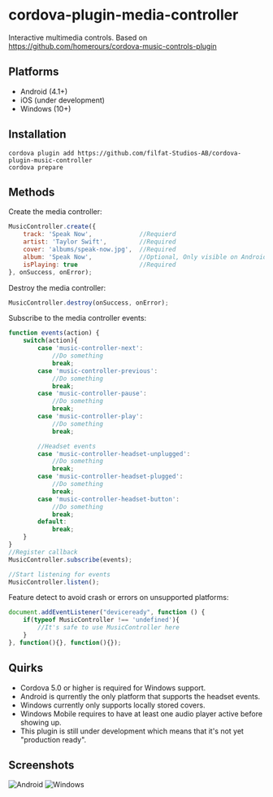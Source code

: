 # cordova-plugin-media-controller
Interactive multimedia controls. Based on https://github.com/homerours/cordova-music-controls-plugin

## Platforms
- Android (4.1+)
- iOS (under development)
- Windows (10+)

## Installation
```
cordova plugin add https://github.com/filfat-Studios-AB/cordova-plugin-music-controller
cordova prepare
```


## Methods
Create the media controller:
```javascript
MusicController.create({
    track: 'Speak Now',				//Requierd
	artist: 'Taylor Swift',			//Required
    cover: 'albums/speak-now.jpg',	//Required
	album: 'Speak Now',				//Optional, Only visible on Android
    isPlaying: true					//Required
}, onSuccess, onError);
```

Destroy the media controller:
```javascript
MusicController.destroy(onSuccess, onError);
```

Subscribe to the media controller events:
```javascript
function events(action) {
	switch(action){
		case 'music-controller-next':
			//Do something
			break;
		case 'music-controller-previous':
			//Do something
			break;
		case 'music-controller-pause':
			//Do something
			break;
		case 'music-controller-play':
			//Do something
			break;

		//Headset events
		case 'music-controller-headset-unplugged':
			//Do something
			break;
		case 'music-controller-headset-plugged':
			//Do something
			break;
		case 'music-controller-headset-button':
			//Do something
			break;
		default:
			break;
	}
}
//Register callback
MusicController.subscribe(events);

//Start listening for events
MusicController.listen();
```

Feature detect to avoid crash or errors on unsupported platforms:
```javascript
document.addEventListener("deviceready", function () {
	if(typeof MusicController !== 'undefined'){
		//It's safe to use MusicController here	
	}
}, function(){}, function(){});
```

## Quirks
* Cordova 5.0 or higher is required for Windows support.
* Android is qurrently the only platform that supports the headset events.
* Windows currently only supports locally stored covers.
* Windows Mobile requires to have at least one audio player active before showing up.
* This plugin is still under development which means that it's not yet "production ready".


## Screenshots
![Android](http://i.imgur.com/Qe1a8ZJ.png)
![Windows](http://i.imgur.com/Y4HsM0s.png)
